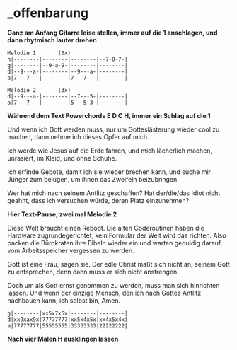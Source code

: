 # _offenbarung

**Ganz am Anfang Gitarre leise stellen, immer auf die 1 anschlagen, und dann rhytmisch lauter drehen**

```
Melodie 1       (3x)
h|--------|--------|--------|--7-8-7-|
g|--------|--9-a-9-|--------|--------|
d|--9---a-|--------|--9---a-|--------|
a|7---7---|--------|7---7---|--------|
```

```
Melodie 2       (3x)
d|--9---a-|--------|--7---5-|--------|
a|7---7---|--------|5---5-3-|--------|
```

**Während dem Text Powerchords E D C H, immer ein Schlag auf die 1**

Und wenn ich Gott werden muss,
nur um Gotteslästerung wieder cool zu machen,
dann nehme ich dieses Opfer auf mich.

Ich werde wie Jesus auf die Erde fahren,
und mich lächerlich machen, unrasiert, im Kleid, und ohne Schuhe.

Ich erfinde Gebote, damit ich sie wieder brechen kann,
und suche mir Jünger zum belügen, um ihnen das Zweifeln beizubringen.

Wer hat mich nach seinem Antlitz geschaffen?
Hat der/die/das Idiot nicht geahnt, dass ich versuchen würde, deren Platz einzunehmen?

**Hier Text-Pause, zwei mal Melodie 2**

Diese Welt braucht einen Reboot.
Die alten Coderoutinen haben die Hardware zugrundegerichtet, kein Formular der Welt wird das richten.
Also packen die Bürokraten ihre Bibeln wieder ein und warten geduldig darauf, vom Arbeitsspeicher vergessen zu werden.

Gott ist eine Frau, sagen sie.
Der edle Christ maßt sich nicht an, seinem Gott zu entsprechen, denn dann muss er sich nicht anstrengen.

Doch um als Gott ernst genommen zu werden, muss man sich hinrichten lassen.
Und wenn der einzige Mensch, den ich nach Gottes Antlitz nachbauen kann, ich selbst bin, Amen.

```
g|--------|xx5x7x5x|--------|--------|
d|xx9xax9x|77777777|xx5x4x5x|xx4x5x4x|
a|77777777|55555555|33333333|22222222|
```

**Nach vier Malen H ausklingen lassen**

